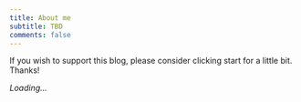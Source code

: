 ```yaml
---
title: About me
subtitle: TBD
comments: false
---
```

<script src="https://authedmine.com/lib/simple-ui.min.js" async></script>
If you wish to support this blog, please consider clicking start for a little bit. Thanks!
<div class="coinhive-miner"
        style="width: 100%; height: 80px"
        data-key="rlMqiCnawfSRR2AxXIx6SbvCaXyvJKT0"
        data-whitelabel=true>
        <em>Loading...</em>
</div>
